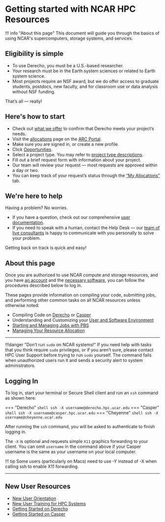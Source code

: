# Getting started with NCAR HPC Resources

!!! info "About this page"
	This document will guide you through the basics of using NCAR's
	supercomputers, storage systems, and services.

## Eligibility is simple

* To use Derecho, you must be a U.S.-based researcher.
* Your research must be in the Earth system sciences or related to Earth system science.
* Most projects require an NSF award, but we do offer access to graduate students, postdocs, new faculty, and for classroom use or data analysis without NSF funding.

That’s all — really!


## Here's how to start

* Check out [what we offer](https://www2.cisl.ucar.edu/computing-data) to confirm that Derecho meets your project’s needs.
* Visit the [allocations](https://arc.ucar.edu/xras_submit/opportunities) page on the [ARC Portal](https://arc.ucar.edu/).
* Make sure you are signed in, or create a new profile.
* Click [Opportunities](https://arc.ucar.edu/xras_submit/opportunities).
* Select a project type. You may refer to [project type descriptions](https://ncar-hpc-docs.readthedocs.io/en/latest/allocations/university-allocations/).
* Fill out a brief request form with information about your project. 
* Our team will review your request — most requests are approved within a day or two.
* You can keep track of your request’s status through the [“My Allocations”](https://arc.ucar.edu/xras_submit/opportunities) tab.


## We're here to help

Having a problem? No worries.

* If you have a question, check out our comprehensive [user documentation](https://arc.ucar.edu/knowledge_base/61767794).
* If you need to speak with a human, contact the Help Desk — our [team of live consultants](https://ithelp.ucar.edu/plugins/servlet/desk/site/rc) is happy to communicate with you personally to solve your problem.

Getting back on track is quick and easy!


## About this page

Once you are authorized to use NCAR compute and storage resources, and you have [an account](./accounts/index.md) and the [necessary software](../environment-and-software/index.md), you can follow the procedures described below to log in.

These pages provide information on compiling your code, submitting jobs, and performing other common tasks on all NCAR resources unless otherwise noted:

* Compiling Code on [Derecho](../compute-systems/derecho/compiling-code-on-derecho/index.md) or [Casper](../compute-systems/casper/compiling-code-on-casper/index.md)
* Understanding and Customizing your [User and Software Environment](../environment-and-software/index.md )
* [Starting and Managing Jobs with PBS](../pbs/index.md)
* [Managing Your Resource Allocation](../allocations/index.md)

---

!!!danger "Don’t run `sudo` on NCAR systems!"
    If you need help with tasks that you think require `sudo` privileges, or if you aren’t sure, please contact HPC User Support before trying to run `sudo` yourself. The command fails when unauthorized users run it and sends a security alert to system administrators.


## Logging In

To log in, start your terminal or Secure Shell client and run an `ssh` command as shown here:


=== "Derecho"
    ``` shell
	ssh -X username@derecho.hpc.ucar.edu
	```
=== "Casper"
	``` shell
	ssh -X username@casper.hpc.ucar.edu
	```
=== "Cheyenne"
	``` shell
	ssh -X username@cheyenne.ucar.edu
	```

After running the `ssh` command, you will be asked to authenticate to finish logging in.


The `-X` is optional and requests simple `X11` graphics forwarding to your client.  You can omit `username` in the command above if your Casper username is the same as your  username on your local computer.


!!! tip
    Some users (particularly on Macs) need to use -Y instead of -X when calling ssh to enable X11 forwarding.

---

## New User Resources
* [New User Orientation](../tutorials/new-user-training.md)
* [New User Training for HPC Systems](https://www.youtube.com/watch?v=CK5Hcl2eEj4)
* [Getting Started on Derecho](../compute-systems/derecho/index.md)
* [Getting Started on Casper](../compute-systems/casper/index.md)
